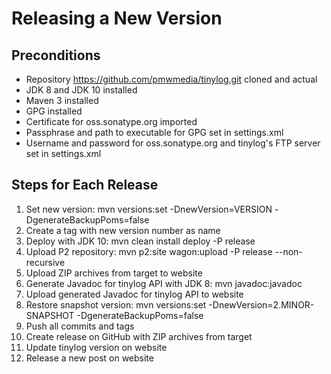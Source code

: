 Releasing a New Version
=======================

Preconditions
-------------

 * Repository https://github.com/pmwmedia/tinylog.git cloned and actual
 * JDK 8 and JDK 10 installed
 * Maven 3 installed
 * GPG installed
 * Certificate for oss.sonatype.org imported
 * Passphrase and path to executable for GPG set in settings.xml
 * Username and password for oss.sonatype.org and tinylog's FTP server set in settings.xml

Steps for Each Release
----------------------

 1. Set new version: mvn versions:set -DnewVersion=VERSION -DgenerateBackupPoms=false
 2. Create a tag with new version number as name
 3. Deploy with JDK 10: mvn clean install deploy -P release
 4. Upload P2 repository: mvn p2:site wagon:upload -P release --non-recursive
 5. Upload ZIP archives from target to website
 6. Generate Javadoc for tinylog API with JDK 8: mvn javadoc:javadoc
 7. Upload generated Javadoc for tinylog API to website
 8. Restore snapshot version: mvn versions:set -DnewVersion=2.MINOR-SNAPSHOT -DgenerateBackupPoms=false
 9. Push all commits and tags
10. Create release on GitHub with ZIP archives from target
11. Update tinylog version on website
12. Release a new post on website
